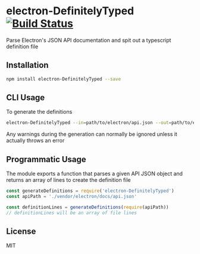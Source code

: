 # electron-DefinitelyTyped [![Build Status](https://travis-ci.org/MarshallOfSound/electron-DefinitelyTyped.svg?branch=master)](https://travis-ci.org/electron/electron-docs-linter)

Parse Electron's JSON API documentation and spit out a typescript definition file

## Installation

```sh
npm install electron-DefinitelyTyped --save
```

## CLI Usage

To generate the definitions

```sh
electron-DefinitelyTyped --in=path/to/electron/api.json --out=path/to/electron.d.ts
```

Any warnings during the generation can normally be ignored unless it actually throws
an error

## Programmatic Usage

The module exports a function that parses a given API JSON object and returns
an array of lines to create the definition file

```js
const generateDefinitions = require('electron-DefinitelyTyped')
const apiPath = './vendor/electron/docs/api.json'

const definitionLines = generateDefinitions(require(apiPath))
// definitionLines will be an array of file lines
```

## License

MIT
